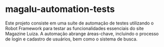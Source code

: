 # magalu-automation-tests
Este projeto consiste em uma suíte de automação de testes utilizando o Robot Framework para testar as funcionalidades essenciais do site Magazine Luiza. A automação abrange áreas-chave, incluindo o processo de login e cadastro de usuários, bem como o sistema de busca.
